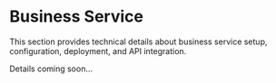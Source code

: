 # Business Service

This section provides technical details about business service setup, configuration, deployment, and API integration.

Details coming soon...

